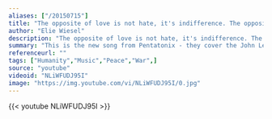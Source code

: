 ```yaml
---
aliases: ["/20150715"]
title: "The opposite of love is not hate, it's indifference. The opposite of art is not ugliness, it's indifference. The opposite of faith is not heresy, it's indifference. And the opposite of life is not death, it's indifference."
author: "Elie Wiesel"
description: "The opposite of love is not hate, it's indifference. The opposite of art is not ugliness, it's indifference. The opposite of faith is not heresy, it's indifference. And the opposite of life is not death, it's indifference. - Elie Wiesel quotes from GetInspired365.com"
summary: "This is the new song from Pentatonix - they cover the John Lennon classic 'Imagine' and it's simply brilliant. "
referenceurl: ""
tags: ["Humanity","Music","Peace","War",]
source: "youtube"
videoid: "NLiWFUDJ95I"
image: "https://img.youtube.com/vi/NLiWFUDJ95I/0.jpg"
---
```


{{< youtube NLiWFUDJ95I >}}
